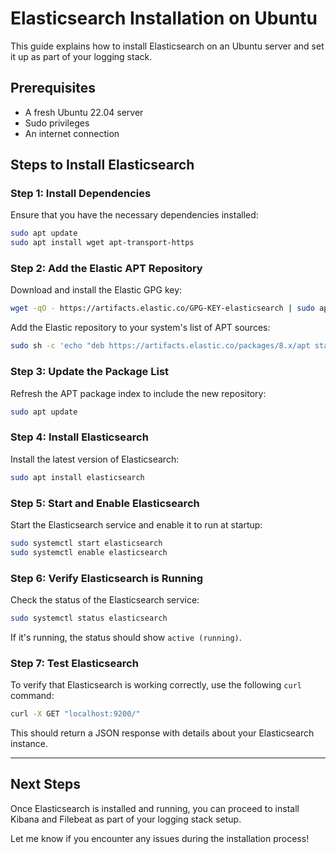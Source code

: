 # Elasticsearch Installation on Ubuntu

This guide explains how to install Elasticsearch on an Ubuntu server and set it up as part of your logging stack.

## Prerequisites

- A fresh Ubuntu 22.04 server
- Sudo privileges
- An internet connection

## Steps to Install Elasticsearch

### Step 1: Install Dependencies

Ensure that you have the necessary dependencies installed:

```bash
sudo apt update
sudo apt install wget apt-transport-https
```

### Step 2: Add the Elastic APT Repository

Download and install the Elastic GPG key:

```bash
wget -qO - https://artifacts.elastic.co/GPG-KEY-elasticsearch | sudo apt-key add -
```

Add the Elastic repository to your system's list of APT sources:

```bash
sudo sh -c 'echo "deb https://artifacts.elastic.co/packages/8.x/apt stable main" > /etc/apt/sources.list.d/elastic-8.x.list'
```

### Step 3: Update the Package List

Refresh the APT package index to include the new repository:

```bash
sudo apt update
```

### Step 4: Install Elasticsearch

Install the latest version of Elasticsearch:

```bash
sudo apt install elasticsearch
```

### Step 5: Start and Enable Elasticsearch

Start the Elasticsearch service and enable it to run at startup:

```bash
sudo systemctl start elasticsearch
sudo systemctl enable elasticsearch
```

### Step 6: Verify Elasticsearch is Running

Check the status of the Elasticsearch service:

```bash
sudo systemctl status elasticsearch
```

If it's running, the status should show `active (running)`.

### Step 7: Test Elasticsearch

To verify that Elasticsearch is working correctly, use the following `curl` command:

```bash
curl -X GET "localhost:9200/"
```

This should return a JSON response with details about your Elasticsearch instance.

---

## Next Steps

Once Elasticsearch is installed and running, you can proceed to install Kibana and Filebeat as part of your logging stack setup.

Let me know if you encounter any issues during the installation process!
